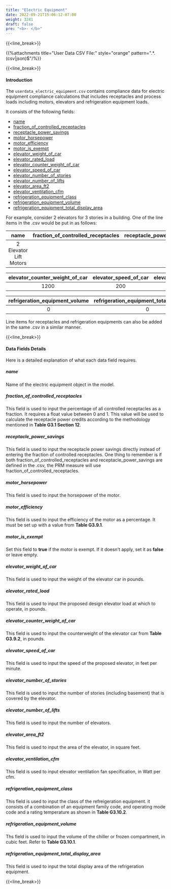 ```yaml
---
title: "Electric Equipment"
date: 2022-09-21T15:06:12-07:00
weight: 3241
draft: false
pre: "<b>- </b>"
---
```


{{<line_break>}}

{{%attachments title="User Data CSV File:" style="orange" pattern=".*\.(csv|json)$"/%}}

{{<line_break>}}

#### Introduction 

The `userdata_electric_equipment.csv` contains compliance data for electric equipment compliance calculations that includes receptacles and process loads including motors, elevators and refrigeration equipment loads. 

<!--It allows user to enter  A sample of data record is shown below.-->

<!--![user_data_building]() -->

It consists of the following fields: 

- [name](#name)
- [fraction_of_controlled_receptacles](#fraction_of_controlled_receptacles)
- [receptacle_power_savings](#receptacle_power_savings)
- [motor_horsepower](#motor_horsepower)
- [motor_efficiency](#motor_efficiency)
- [motor_is_exempt](#motor_is_exempt)
- [elevator_weight_of_car](#elevator_weight_of_car)
- [elevator_rated_load](#elevator_rated_load)
- [elevator_counter_weight_of_car](#elevator_counter_weight_of_car)
- [elevator_speed_of_car](#elevator_speed_of_car)
- [elevator_number_of_stories](#elevator_number_of_stories)
- [elevator_number_of_lifts](#elevator_number_of_lifts)
- [elevator_area_ft2](#elevator_area_ft2)
- [elevator_ventilation_cfm](#elevator_ventilation_cfm)
- [refrigeration_equipment_class](#refrigeration_equipment_class)
- [refrigeration_equipment_volume](#refrigeration_equipment_volume)
- [refrigeration_equipment_total_display_area](#refrigeration_equipment_total_display_area)

For example, consider 2 elevators for 3 stories in a building. One of the line items in the .csv would be put in as follows:

|name|fraction_of_controlled_receptacles|receptacle_power_savings|motor_horsepower|motor_efficiency|motor_is_exempt|elevator_weight_of_car|elevator_rated_load|
|:--:|:--------------------------------:|:----------------------:|:--------------:|:--------------:|:------------:|:--------------------:|:-----------------:|
|2 Elevator Lift Motors|||1999|0.72|false|1000|900|

elevator_counter_weight_of_car|elevator_speed_of_car|elevator_number_of_stories|elevator_number_of_lifts|elevator_area_ft2|elevator_ventilation_cfm|refrigeration_equipment_class|
|:----------------------------:|:-------------------:|:------------------------:|:----------------------:|:---------------:|:----------------------:|:---------------------------:|
|1200|200|3|2|25|1000|||

|refrigeration_equipment_volume|refrigeration_equipment_total_display_area|
|:----------------------------:|:----------------------------------------:|
|0|0|

Line items for receptacles and refrigeration equipments can also be added in the same .csv in a similar manner.

{{<line_break>}}

#### Data Fields Details

Here is a detailed explanation of what each data field requires. 

##### **name** 
Name of the electric equipment object in the model. 

##### **fraction_of_controlled_receptacles**
This field is used to input the percentage of all controlled receptacles as a fraction. It requires a float value between 0 and 1. This value will be used to calculate the receptacle power credits according to the methodology mentioned in **Table G3.1 Section 12**. 

##### **receptacle_power_savings**
This field is used to input the receptacle power savings directly instead of entering the fraction of controlled receptacles. One thing to remember is if both fraction_of_controlled_receptacles and receptacle_power_savings are defined in the .csv, the PRM measure will use fraction_of_controlled_receptacles.

##### **motor_horsepower**
This field is used to input the horsepower of the motor. 

##### **motor_efficiency**
This field is used to input the efficiency of the motor as a percentage. It must be set up with a value from **Table G3.9.1**. 

##### **motor_is_exempt**
Set this field to **true** if the motor is exempt. If it doesn't apply, set it as **false** or leave empty. 

##### **elevator_weight_of_car**
This field is used to input the weight of the elevator car in pounds. 

##### **elevator_rated_load**
This field is used to input the proposed design elevator load at which to operate, in pounds.

##### **elevator_counter_weight_of_car**
This field is used to input the counterweight of the elevator car from **Table G3.9.2**, in pounds. 

##### **elevator_speed_of_car**
This field is used to input the speed of the proposed elevator, in feet per minute. 

##### **elevator_number_of_stories**
This field is used to input the number of stories (including basement) that is covered by the elevator. 

##### **elevator_number_of_lifts**
This field is used to input the number of elevators. 

##### **elevator_area_ft2**
This field is used to input the area of the elevator, in square feet. 

##### **elevator_ventilation_cfm**
This field is used to input elevator ventilation fan specification, in Watt per cfm. 

##### **refrigeration_equipment_class**
This field is used to input the class of the refreigeration equipment. it consists of a combination of an equipment family code, and operating mode code and a rating temperature as shown in **Table G3.10.2**. 

##### **refrigeration_equipment_volume**
Ths field is used to input the volume of the chiller or frozen compartment, in cubic feet. Refer to **Table G3.10.1**. 

##### **refrigeration_equipment_total_display_area**
This field is used to input the total display area of the refrigeration equipment. 

{{<line_break>}}